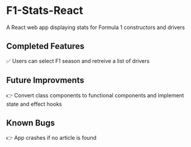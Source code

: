 # F1-Stats-React
A React web app displaying stats for Formula 1 constructors and drivers

## Completed Features

:white_check_mark: Users can select F1 season and retreive a list of drivers

## Future Improvments

:point_right: Convert class components to functional components and implement state and effect hooks

## Known Bugs

:point_right: App crashes if no article is found